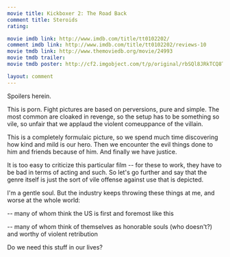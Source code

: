 ```yaml
---
movie title: Kickboxer 2: The Road Back
comment title: Steroids
rating: 

movie imdb link: http://www.imdb.com/title/tt0102202/
comment imdb link: http://www.imdb.com/title/tt0102202/reviews-10
movie tmdb link: http://www.themoviedb.org/movie/24993
movie tmdb trailer: 
movie tmdb poster: http://cf2.imgobject.com/t/p/original/rbSQl8JRkTCQ8Tj4o2BA7oA6pXf.jpg

layout: comment
---
```


Spoilers herein.

This is porn. Fight pictures are based on perversions, pure and simple. The most common are cloaked in revenge, so the setup has to be something so vile, so unfair that we applaud the violent comeuppance of the villain.

This is a completely formulaic picture, so we spend much time discovering how kind and mild is our hero. Then we encounter the evil things done to him and friends because of him. And finally we have justice.

It is too easy to criticize this particular film -- for these to work, they have to be bad in terms of acting and such. So let's go further and say that the genre itself is just the sort of vile offense against use that is depicted.

I'm a gentle soul.  But the industry keeps throwing these things at me, and worse at the whole world:

--  many of whom think the US is first and foremost like this

--  many of whom think of themselves as honorable souls (who doesn't?) and worthy of violent retribution

Do we need this stuff in our lives?